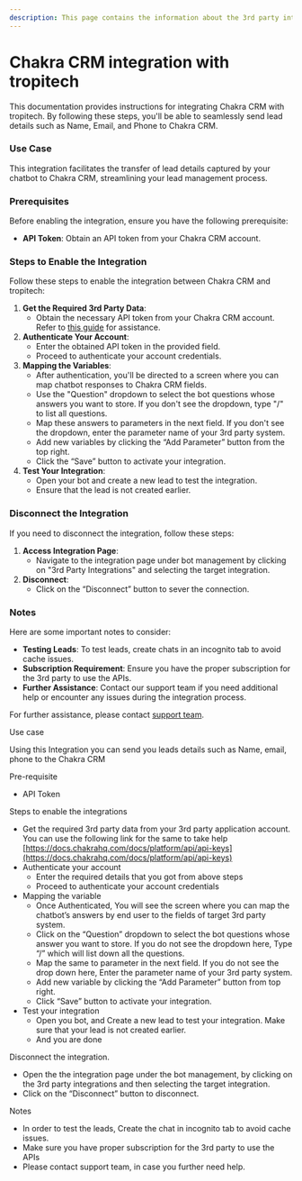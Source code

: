 ```yaml
---
description: This page contains the information about the 3rd party integrations.
---
```


# Chakra CRM integration with tropitech

This documentation provides instructions for integrating Chakra CRM with tropitech. By following these steps, you'll be able to seamlessly send lead details such as Name, Email, and Phone to Chakra CRM.

### Use Case

This integration facilitates the transfer of lead details captured by your chatbot to Chakra CRM, streamlining your lead management process.

### Prerequisites

Before enabling the integration, ensure you have the following prerequisite:

* **API Token**: Obtain an API token from your Chakra CRM account.

### Steps to Enable the Integration

Follow these steps to enable the integration between Chakra CRM and tropitech:

1. **Get the Required 3rd Party Data**:
   * Obtain the necessary API token from your Chakra CRM account. Refer to [this guide](https://docs.chakrahq.com/docs/platform/api/api-keys) for assistance.
2. **Authenticate Your Account**:
   * Enter the obtained API token in the provided field.
   * Proceed to authenticate your account credentials.
3. **Mapping the Variables**:
   * After authentication, you'll be directed to a screen where you can map chatbot responses to Chakra CRM fields.
   * Use the "Question" dropdown to select the bot questions whose answers you want to store. If you don't see the dropdown, type "/" to list all questions.
   * Map these answers to parameters in the next field. If you don't see the dropdown, enter the parameter name of your 3rd party system.
   * Add new variables by clicking the “Add Parameter” button from the top right.
   * Click the “Save” button to activate your integration.
4. **Test Your Integration**:
   * Open your bot and create a new lead to test the integration.
   * Ensure that the lead is not created earlier.

### Disconnect the Integration

If you need to disconnect the integration, follow these steps:

1. **Access Integration Page**:
   * Navigate to the integration page under bot management by clicking on "3rd Party Integrations" and selecting the target integration.
2. **Disconnect**:
   * Click on the “Disconnect” button to sever the connection.

### Notes

Here are some important notes to consider:

* **Testing Leads**: To test leads, create chats in an incognito tab to avoid cache issues.
* **Subscription Requirement**: Ensure you have the proper subscription for the 3rd party to use the APIs.
* **Further Assistance**: Contact our support team if you need additional help or encounter any issues during the integration process.

For further assistance, please contact [support team](mailto:ventas@tropitechtechnology.com).

Use case

Using this Integration you can send you leads details such as Name, email, phone to the Chakra CRM

Pre-requisite

* API Token

Steps to enable the integrations

* Get the required 3rd party data from your 3rd party application account. You can use the following link for the same to take help [https://docs.chakrahq.com/docs/platform/api/api-keys](https://docs.chakrahq.com/docs/platform/api/api-keys)
* Authenticate your account
  * Enter the required details that you got from above steps
  * Proceed to authenticate your account credentials
* Mapping the variable
  * Once Authenticated, You will see the screen where you can map the chatbot’s answers by end user to the fields of target 3rd party system.
  * Click on the “Question” dropdown to select the bot questions whose answer you want to store. If you do not see the dropdown here, Type “/” which will list down all the questions.
  * Map the same to parameter in the next field. If you do not see the drop down here, Enter the parameter name of your 3rd party system.
  * Add new variable by clicking the “Add Parameter” button from top right.
  * Click “Save” button to activate your integration.
* Test your integration
  * Open you bot, and Create a new lead to test your integration. Make sure that your lead is not created earlier.
  * And you are done

Disconnect the integration.

* Open the the integration page under the bot management, by clicking on the 3rd party integrations and then selecting the target integration.
* Click on the “Disconnect” button to disconnect.

Notes

* In order to test the leads, Create the chat in incognito tab to avoid cache issues.
* Make sure you have proper subscription for the 3rd party to use the APIs
* Please contact support team, in case you further need help.
